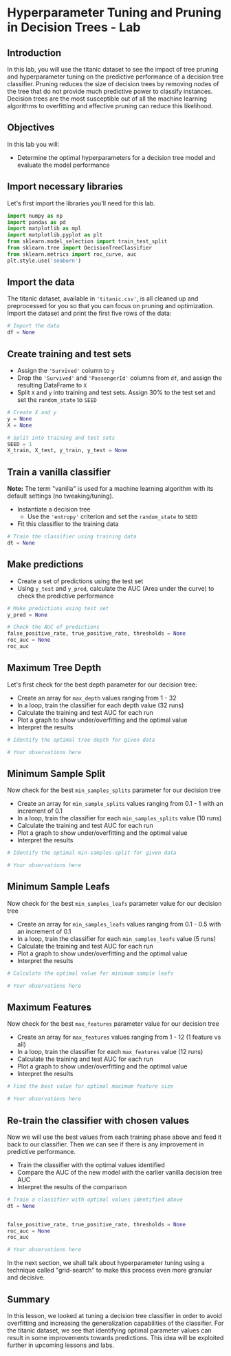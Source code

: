
# Hyperparameter Tuning and Pruning in Decision Trees - Lab

## Introduction

In this lab, you will use the titanic dataset to see the impact of tree pruning and hyperparameter tuning on the predictive performance of a decision tree classifier. Pruning reduces the size of decision trees by removing nodes of the tree that do not provide much predictive power to classify instances. Decision trees are the most susceptible out of all the machine learning algorithms to overfitting and effective pruning can reduce this likelihood. 

## Objectives

In this lab you will: 

- Determine the optimal hyperparameters for a decision tree model and evaluate the model performance

## Import necessary libraries

Let's first import the libraries you'll need for this lab. 


```python
import numpy as np
import pandas as pd
import matplotlib as mpl
import matplotlib.pyplot as plt
from sklearn.model_selection import train_test_split
from sklearn.tree import DecisionTreeClassifier
from sklearn.metrics import roc_curve, auc
plt.style.use('seaborn')
```

## Import the data

The titanic dataset, available in `'titanic.csv'`, is all cleaned up and preprocessed for you so that you can focus on pruning and optimization. Import the dataset and print the first five rows of the data: 


```python
# Import the data
df = None

```

## Create training and test sets

- Assign the `'Survived'` column to `y` 
- Drop the `'Survived'` and `'PassengerId'` columns from `df`, and assign the resulting DataFrame to `X` 
- Split `X` and `y` into training and test sets. Assign 30% to the test set and set the `random_state` to `SEED` 


```python
# Create X and y 
y = None
X = None

# Split into training and test sets
SEED = 1
X_train, X_test, y_train, y_test = None
```

## Train a vanilla classifier

__Note:__ The term "vanilla" is used for a machine learning algorithm with its default settings (no tweaking/tuning).

- Instantiate a decision tree 
  - Use the `'entropy'` criterion and set the `random_state` to `SEED` 
- Fit this classifier to the training data 


```python
# Train the classifier using training data
dt = None

```

## Make predictions 
- Create a set of predictions using the test set 
- Using `y_test` and `y_pred`, calculate the AUC (Area under the curve) to check the predictive performance


```python
# Make predictions using test set 
y_pred = None

# Check the AUC of predictions
false_positive_rate, true_positive_rate, thresholds = None
roc_auc = None
roc_auc
```

## Maximum Tree Depth

Let's first check for the best depth parameter for our decision tree: 

- Create an array for `max_depth` values ranging from 1 - 32  
- In a loop, train the classifier for each depth value (32 runs) 
- Calculate the training and test AUC for each run 
- Plot a graph to show under/overfitting and the optimal value 
- Interpret the results 


```python
# Identify the optimal tree depth for given data

```


```python
# Your observations here 
```

## Minimum Sample Split

Now check for the best `min_samples_splits` parameter for our decision tree 

- Create an array for `min_sample_splits` values ranging from 0.1 - 1 with an increment of 0.1 
- In a loop, train the classifier for each `min_samples_splits` value (10 runs) 
- Calculate the training and test AUC for each run 
- Plot a graph to show under/overfitting and the optimal value 
- Interpret the results


```python
# Identify the optimal min-samples-split for given data

```


```python
# Your observations here
```

## Minimum Sample Leafs

Now check for the best `min_samples_leafs` parameter value for our decision tree 

- Create an array for `min_samples_leafs` values ranging from 0.1 - 0.5 with an increment of 0.1 
- In a loop, train the classifier for each `min_samples_leafs` value (5 runs) 
- Calculate the training and test AUC for each run 
- Plot a graph to show under/overfitting and the optimal value 
- Interpret the results


```python
# Calculate the optimal value for minimum sample leafs

```


```python
# Your observations here 

```

## Maximum Features

Now check for the best `max_features` parameter value for our decision tree 

- Create an array for `max_features` values ranging from 1 - 12 (1 feature vs all)
- In a loop, train the classifier for each `max_features` value (12 runs) 
- Calculate the training and test AUC for each run 
- Plot a graph to show under/overfitting and the optimal value 
- Interpret the results


```python
# Find the best value for optimal maximum feature size

```


```python
# Your observations here
```

## Re-train the classifier with chosen values

Now we will use the best values from each training phase above and feed it back to our classifier. Then we can see if there is any improvement in predictive performance. 

- Train the classifier with the optimal values identified 
- Compare the AUC of the new model with the earlier vanilla decision tree AUC 
- Interpret the results of the comparison


```python
# Train a classifier with optimal values identified above
dt = None


false_positive_rate, true_positive_rate, thresholds = None
roc_auc = None
roc_auc
```


```python
# Your observations here
```

In the next section, we shall talk about hyperparameter tuning using a technique called "grid-search" to make this process even more granular and decisive. 

## Summary 

In this lesson, we looked at tuning a decision tree classifier in order to avoid overfitting and increasing the generalization capabilities of the classifier. For the titanic dataset, we see that identifying optimal parameter values can result in some improvements towards predictions. This idea will be exploited further in upcoming lessons and labs. 

